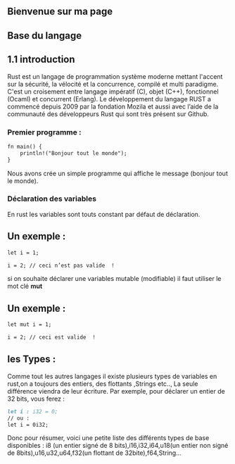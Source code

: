 ## Bienvenue sur ma page 
## Base du langage

## 1.1 introduction

 Rust est un langage de programmation système moderne mettant l'accent sur la sécurité, la vélocité et la concurrence, compilé et multi paradigme. C'est un croisement entre langage impératif (C), objet (C++), fonctionnel (Ocaml) et concurrent (Erlang). Le développement du langage RUST a commencé depuis 2009 par la fondation Mozila et aussi avec l’aide de la communauté des développeurs Rust qui sont très présent sur Github.

### Premier programme :

```markdown
fn main() {
    println!("Bonjour tout le monde");
}
```

Nous avons crée un simple programme qui affiche le message (bonjour tout le monde).

### Déclaration des variables
 En rust les variables sont touts constant par défaut de déclaration.
 
 ## Un exemple :
 ```markdown
let i = 1;

i = 2; // ceci n’est pas valide  !
```

si on souhaite déclarer une variables mutable (modifiable) il faut utiliser le mot clé **mut** 

## Un exemple :

 ```markdown
let mut i = 1;

i = 2; // ceci est valide  !
```
## les Types :

  Comme tout les autres langages il existe plusieurs types de variables en rust,on a toujours des entiers, des flottants ,Strings etc.., La seule différence viendra de leur écriture. Par exemple, pour déclarer un entier de 32 bits, vous ferez :


 ```markdown
let i : i32 = 0;
// ou :
let i = 0i32;
```
Donc pour résumer, voici une petite liste des différents types de base disponibles : i8 (un entier signé de 8 bits),i16,i32,i64,u18(un entier non signé de 8bits),u16,u32,u64,f32(un flottant de 32bite),f64,String…

